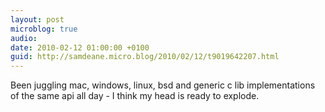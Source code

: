 ```yaml
---
layout: post
microblog: true
audio: 
date: 2010-02-12 01:00:00 +0100
guid: http://samdeane.micro.blog/2010/02/12/t9019642207.html
---
```

Been juggling mac, windows, linux, bsd and generic c lib implementations of the same api all day - I think my head is ready to explode.
